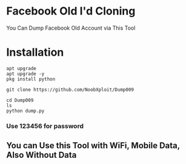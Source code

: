 # Facebook Old I'd Cloning 
You Can Dump Facebook Old Account via This Tool 
# Installation 

````
apt upgrade 
apt upgrade -y 
pkg install python 
````
```` 
git clone https://github.com/NoobXploit/Dump009 
````
````
cd Dump009
ls
python dump.py
````

### Use 123456 for password 

## You can Use this Tool with WiFi, Mobile Data, Also Without Data







  
